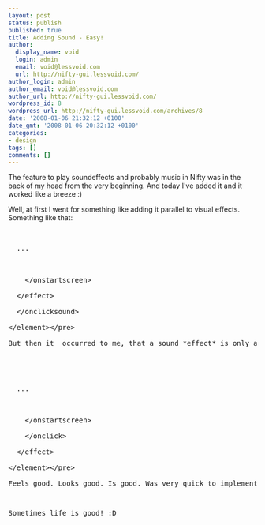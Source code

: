 ```yaml
---
layout: post
status: publish
published: true
title: Adding Sound - Easy!
author:
  display_name: void
  login: admin
  email: void@lessvoid.com
  url: http://nifty-gui.lessvoid.com/
author_login: admin
author_email: void@lessvoid.com
author_url: http://nifty-gui.lessvoid.com/
wordpress_id: 8
wordpress_url: http://nifty-gui.lessvoid.com/archives/8
date: '2008-01-06 21:32:12 +0100'
date_gmt: '2008-01-06 20:32:12 +0100'
categories:
- design
tags: []
comments: []
---
```

<p>The feature to play soundeffects and probably music in Nifty was in the back of my head from the very beginning. And today I've added it and it worked like a breeze :)</p>
<p>Well, at first I went for something like adding it parallel to visual effects. Something like that:</p>
<pre lang="xml">
<element><br />
  ...<br />
  <effect><br />
    <onstartscreen name="fade"><&#47;onstartscreen><br />
  <&#47;effect><br />
  <onclicksound name="bleep"><&#47;onclicksound><br />
<&#47;element><&#47;pre><br />
But then it  occurred to me, that a sound *effect* is only a special kind of an effect! So I've quickly added a new kind of an effect: "PlaySound" and voila:</p>
<pre lang="xml">
<element><br />
  ...<br />
  <effect><br />
    <onstartscreen name="fade"><&#47;onstartscreen><br />
    <onclick name="playSound" sound="bleep"><&#47;onclick><br />
  <&#47;effect><br />
<&#47;element><&#47;pre><br />
Feels good. Looks good. Is good. Was very quick to implement too! :)</p>
<p>Sometimes life is good! :D</p>
